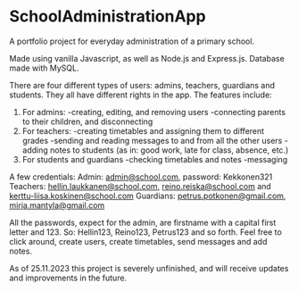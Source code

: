 # SchoolAdministrationApp
A portfolio project for everyday administration of a primary school.

Made using vanilla Javascript, as well as Node.js and Express.js. Database made with MySQL.

There are four different types of users: admins, teachers, guardians and students. They all have different rights in the app. 
The features include:
1) For admins:
     -creating, editing, and removing users
     -connecting parents to their children, and disconnecting
3) For teachers:
     -creating timetables and assigning them to different grades
     -sending and reading messages to and from all the other users
     -adding notes to students (as in: good work, late for class, absence, etc.)
4) For students and guardians
     -checking timetables and notes
     -messaging

A few credentials:
Admin: admin@school.com, password: Kekkonen321
Teachers: hellin.laukkanen@school.com, reino.reiska@school.com and kerttu-liisa.koskinen@school.com
Guardians: petrus.potkonen@gmail.com, mirja.mantyla@gmail.com

All the passwords, expect for the admin, are firstname with a capital first letter and 123. So: Hellin123, Reino123, Petrus123 and so forth.
Feel free to click around, create users, create timetables, send messages and add notes.

As of 25.11.2023 this project is severely unfinished, and will receive updates and improvements in the future.
